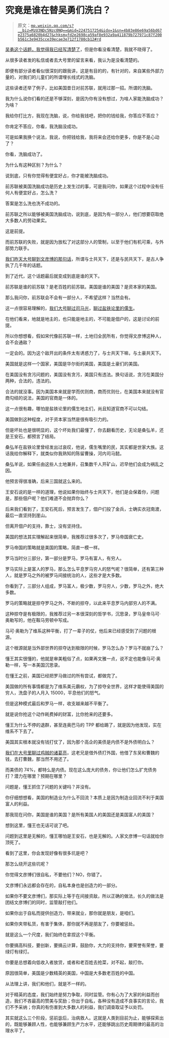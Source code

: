 # 究竟是谁在替吴勇们洗白？

> 原文：[`mp.weixin.qq.com/s?__biz=MzU3NDc5Nzc0NQ==&mid=2247517254&idx=1&sn=4b83e86e69a56bd67e2375a6820b4d27&chksm=fd2e2698ca59af8e932a9a411879b727971c87f200b561c3e9435cce39ecae3e712f1780cb12#rd`](http://mp.weixin.qq.com/s?__biz=MzU3NDc5Nzc0NQ==&mid=2247517254&idx=1&sn=4b83e86e69a56bd67e2375a6820b4d27&chksm=fd2e2698ca59af8e932a9a411879b727971c87f200b561c3e9435cce39ecae3e712f1780cb12#rd)

[吴勇这个话题，我觉得我已经写清楚了](http://mp.weixin.qq.com/s?__biz=MzU3NDc5Nzc0NQ==&mid=2247517236&idx=2&sn=4ca07b0e0049dedfe16dacc339a2fb3e&chksm=fd2e26eaca59affce4f2627e4569fbc1edbd4facf275538a547f112be690412082dcfe2f81a5&scene=21#wechat_redirect)，但是你看没看清楚，我就不晓得了。 

从很多读者发的私信或者去大号里的留言来看，我认为是没看清楚的。

即便有部分读者看似很深刻的跟我讲，这是有目的的，有针对的，来自某些外部力量的，对我们的儿童们的所谓埋长线式的洗脑。 

这些读者还举了例子，比如美国昔日对前苏联，就用过那一招。所谓的洗脑。 

我为什么说你们看的还是不够深刻，是因为你有没有想过，为啥人家能洗脑成功？为啥？

我给你打比方，我现在洗脑，说，你给我钱吧，把你的钱给我，你答应不答应？ 

你肯定不答应，你看，我洗脑没成功。 

可是如果我换个说法，我说，你把钱给我，我将来会还给你更多，你是不是心动了？

你看，洗脑成功了。

为什么有这种区别？为什么？

说到底，只有你觉得有便宜好占，你才能被洗脑成功。

前苏联被美国洗脑成功是历史上发生过的事，可是我问你，如果这个过程中没有任何人有便宜好占，怎么洗？ 

答案是怎么洗也洗不成功的。

前苏联之所以能够被美国洗脑成功，说到底，是因为有一部分人，他们想要窃取绝大多数人的劳动果实。

这是前提。 

而前苏联的失败，就是因为放松了对这部分人的管制，以至于他们有机可乘，与外部势力联手。 

[我们昨天大号聊到文彦博的那句话](http://mp.weixin.qq.com/s?__biz=MzU0MjYwNDU2Mw==&mid=2247505760&idx=1&sn=615c5642cddf9529b31d89c5a71309ef&chksm=fb1abb1ccc6d320a86192984e4b14d4be89046471514cdfd6d820bf7e755963071d9a76e9db3&scene=21#wechat_redirect)，所谓与士共天下，还是与民共天下，是古人争执了几千年的话题。 

到了近代，这个话题最后就变成到底是谁的天下。 

前苏联是谁的前苏联？是老百姓的前苏联。美国是谁的美国？是资本家的美国。 

那么我问你，前苏联会不会有一部分人，不希望这样？当然会有。 

这一点很容易理解的，[我们大号聊过司马光](http://mp.weixin.qq.com/s?__biz=MzU0MjYwNDU2Mw==&mid=2247505760&idx=1&sn=615c5642cddf9529b31d89c5a71309ef&chksm=fb1abb1ccc6d320a86192984e4b14d4be89046471514cdfd6d820bf7e755963071d9a76e9db3&scene=21#wechat_redirect)，[聊过盐铁论里的儒生](http://mp.weixin.qq.com/s?__biz=MzU0MjYwNDU2Mw==&mid=2247505733&idx=1&sn=b3b951d2b089431bcc9f7539212cc7c2&chksm=fb1abb39cc6d322ff3b83dfa39af81cd6ba4ee6c3f7c9383306d3023000b80d655be3247ff1e&scene=21#wechat_redirect)。 

在他们看来，地就是地主的，也只能是地主的，不可能是佃户的，这是讨论的前提。

所以你想想看，假如宋代像前苏联一样，土地归全民所有，你觉得文彦博这种人，会不会通敌？ 

一定会的。因为这个敌开出的条件太有诱惑力了，与士共天下嘛，与土豪共天下。

美国就是这样一个国家，美国是华尔街的美国，美国是土豪们的美国。

在美国没有贪污问题的，美国没有贪污，美国只有违法。换句话说，贪污在美国分两种，合法的，违法的。

合法的就没事。因为美国本来就是学而优则商，商而优则仕，在美国本来就没有官商勾结的说法，美国的官商是一体的。 

这一点很有趣，哪怕是盐铁论里的儒生地主们，尚且知道官商不可以勾结。 

美国做到这种程度，对于资本家当然是很有吸引力的。 

但是坏处也是很明显的，这个坏处我们最懂了，你去翻看历史，无论是桑弘羊，还是王安石，都预言了结局。 

桑弘羊在盐铁论里曾经发出过哀叹，他说，儒生嘴里的民，其实都是世家大族。这话我给你解释下，就类似你我熟知的陈留曹操，河内司马懿。

桑弘羊说，如果任由这些人土地兼并，召集数千人开矿山，迟早他们会成为祸乱之因。

他预言得很准确，后来三国就这么来的。

王安石说的是一样的道理，他说如果你始终与士共天下，他们是会保着你，问题是，那些佃户呢？他们难道不会抛弃你么？

后来我们看到了，王安石死后，预言发生了，佃户们投了金兵，士确实衣冠南渡，最后一直坚持到崖山。

但离开佃户的支持，靠士，没有坚持住。

美国的想法其实理解起来很简单，我推荐过很多次了，罗马帝国衰亡史。 

罗马帝国的策略就是美国的策略，简直一模一样。

罗马当时分三部分，第一部分是罗马，罗马有富人，有穷人。 

罗马实际上是富人的罗马，那么怎么平息罗马穷人的怒气呢？很简单，还有第三种人，就是罗马之外的被罗马间接统治的人，这些才是大多数。

你看到了，三部分人组成，罗马富人，极少数，罗马穷人，少数，罗马之外，绝大多数。 

罗马的策略就是掠夺罗马之外，不断的掠夺，以此来平息罗马内部穷人的不满。 

这种掠夺是有极限的，我推荐过另一本很深刻的哲学书，沉思录，罗马皇帝马可·奥勒写的，他在鞍马劳顿中写成。

马可·奥勒为了维系这种平衡，打了一辈子的仗，他后来已经感受到了问题的根源。

这个根源就是当外部世界的掠夺达到极限的时候，罗马怎么办？罗马不就崩了么？ 

懂王其实很懂的，他就是审美粗俗了点，如果再文雅一点，说不定也能像马可·奥勒一样，写一本美国沉思录。 

在懂王之前，美国已经把罗马做过的所有尝试，都做完了。 

美国做的所有事情都是为了维系美元霸权，为了掠夺全世界，这样才能使得美国的穷人，洗盘子的人月入 15000，平息他们的怒气。 

但是这种模式最后和罗马一样，收支越来越不平衡了。 

就是说你抢这个动作耗费掉的财富，比你抢来的还要多。 

懂王为什么不停的退群，甚至连奥巴马的 TPP 都给踢了，就是因为他发现，实在维系不下去了。

美国其实根本就没有钱打仗了，因为那个高企的美债是内债不是外债明白么？

[我们在大号里聊过鸡贼的诸葛亮](http://mp.weixin.qq.com/s?__biz=MzU0MjYwNDU2Mw==&mid=2247505759&idx=1&sn=ec6443809af4d0720042d7099173f58b&chksm=fb1abb23cc6d32354ee306570b7b580ec854ba7ced790ba578ebcdde8a2e75768c86409e316f&scene=21#wechat_redirect)，这老兄是借外债打外国，他借了东吴和曹魏的钱，去打曹魏，那当然不用还了。 

而美债的 74%，都特么是内债。现在这么庞大的债务，你让他们怎么扩充债务打？潜力在哪里？预期在哪里？

问题是，懂王抓住了问题的关键吗？并没有。

你仔细想想看，美国的制造业为什么不回流？本质上是因为制造业回流不利于美国富人的利益。 

那我现在问你，美国是谁的美国？是所有美国人的美国还是美国富人的美国？

想到这里，懂王也无话可说了吧。 

问题到这里是无解的，懂王哪怕是王安石，也是无解的。人家文彦博一句话就给你顶死了。 

看到了这里，你会发现好像有很多坑是吧？

那怎么绕开这些坑呢？

你觉得文彦博们很自私，不要他们？NO，你错了。 

文彦博们永远都会存在的，自私本身也是创造力的一部分。

如果你不要文彦博们，那实际上等于在间接资敌，所以正确的做法，长久的做法是团结文彦博们的同时，监管敲打他们。 

如果你出于自私而提供创造力，带来就业，那你就是朋友，是咱们。 

如果你夹带私货，有害于集体，那你就不再是朋友了，你要被惩处。

就是这么一个尺度，我们始终在拿捏这个平衡。 

你要搞高科技，要创新，要搞云计算，鼓励你，大力的支持你，要荣誉有荣誉，要绿灯有绿灯。 

你要是总想着向低收入者放贷，或者和老百姓去抢菜，对不起，敲打你。

原因很简单，美国是少数精英的美国，中国是大多数老百姓的中国。 

从法理上讲，我们和他们，就是不一样的。 

对于精英的态度，我们始终是努力争取，同时监管。你有心为了大家的利益而创造，我们不吝最高的赞美与奖励；你出于自私，各种没有造成不良事实的言论，我们不予采纳；你真的有伤害到大多数人的利益，我们调查取证予以处罚。 

其实就这么三个阶段，惩前毖后，治病救人。这就是人类到目前为止，能够探索出的，既能够兼顾人性，也能够兼顾生产力水平，还能够跳出历史周期律的最高的治理水平了。